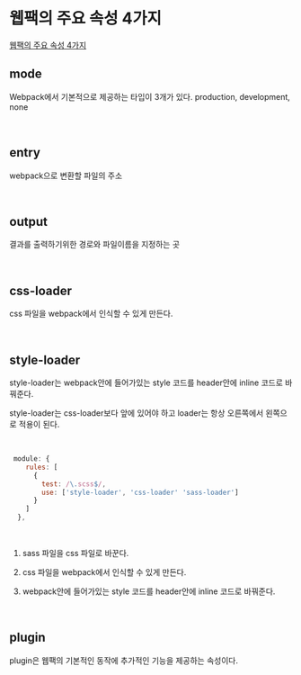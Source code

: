# 웹팩의 주요 속성 4가지

[웹팩의 주요 속성 4가지](https://despiteallthat.tistory.com/213)
## mode 
Webpack에서 기본적으로 제공하는 타입이 3개가 있다.
production, development, none 

<br>

## entry
webpack으로 변환할 파일의 주소 

<br>

## output
결과를 출력하기위한 경로와 파일이름을 지정하는 곳 

<br>

## css-loader
css 파일을 webpack에서 인식할 수 있게 만든다. 

<br>

## style-loader 
style-loader는 webpack안에 들어가있는 style 코드를 header안에 inline 코드로 바꿔준다. 

style-loader는 css-loader보다 앞에 있어야 하고 loader는 항상 오른쪽에서 왼쪽으로 적용이 된다. 

<br>

```javascript
 module: {
    rules: [
      {
        test: /\.scss$/,
        use: ['style-loader', 'css-loader' 'sass-loader']
      }
    ]
  },
```

<br>

1. sass 파일을 css 파일로 바꾼다.

2. css 파일을 webpack에서 인식할 수 있게 만든다.

3. webpack안에 들어가있는 style 코드를 header안에 inline 코드로 바꿔준다.

<br>

## plugin 

plugin은 웹팩의 기본적인 동작에 추가적인 기능을 제공하는 속성이다. 